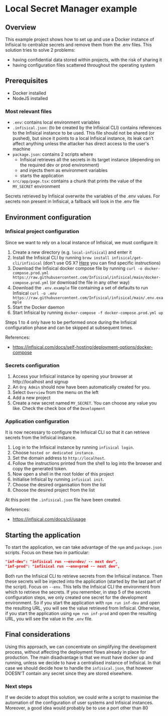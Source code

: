 # Local Secret Manager example

## Overview

This example project shows how to set up and use a Docker instance of Infisical to centralize secrets and remove them from the .env files.
This solution tries to solve 2 problems:
- having confidential data stored within projects, with the risk of sharing it
- having configuration files scattered throughout the operating system

## Prerequisites

- Docker installed
- NodeJS installed

### Most relevant files

- `.env`: contains local environment variables
- `.infisical.json`: (to be created by the Infisical CLI) contains references to the Infisical instance to be used. This file should not be shared (or pushed), but since it points to a local Infisical instance, its leak can't affect anything unless the attacker has direct access to the user's machine
- `package.json`: contains 2 scripts where
    - Infisical retrieves all the secrets in its target instance (depending on the required dev or prod environment)
    - and injects them as environment variables
    - starts the application
- `src/app/page.tsx`: contains a chunk that prints the value of the `MY_SECRET` environment

Secrets retrieved by Infisical overwrite the variables of the .env values. For secrets non present in Infisical, a fallback will look in the .env file

## Environment configuration

### Infisical project configuration

Since we want to rely on a local instance of Infisical, we must configure it:

1. Create a new directory (e.g. `local-infisical`) and enter it
2. Install the Infisical CLI by running `brew install infisical/get-cli/infisical` (don't use OS X? [Here](https://infisical.com/docs/cli/overview) you can find specific instructions)
3. Download the Infisical docker compose file by running `curl -o docker-compose.prod.yml https://raw.githubusercontent.com/Infisical/infisical/main/docker-compose.prod.yml` (or download the file in any other way)
4. Download the `.env.example` file containing a set of defaults to run Infisical `curl -o .env https://raw.githubusercontent.com/Infisical/infisical/main/.env.example`
5. Start the Docker daemon
6. Start Infisical by running `docker-compose -f docker-compose.prod.yml up`

Steps 1 to 4 only have to be performed once during the Infisical configuration phase and can be skipped at subsequent times.

References:
- https://infisical.com/docs/self-hosting/deployment-options/docker-compose

### Secrets configuration

1. Access your Infisical instance by opening your browser at http://localhost and signup
2. An `Org Admin` should now have been automatically created for you.
3. Select `Overview` from the menu on the left
4. Add a new project
5. Create a new secret named `MY_SECRET`. You can choose any value you like. Check the check box of the `Development`

### Application configuration

It is now necessary to configure the Infisical CLI so that it can retrieve secrets from the Infisical instance.

1. Log in to the Infisical instance by running `infisical login`.
2. Choose `hosted or dedicated instance`.
3. Set the domain address to `http://localhost`.
4. Follow the instructions printed from the shell to log into the browser and copy the generated token.
5. Now open a shell in the root folder of this project
6. Initialise Infisical by running `infisical init`.
7. Choose the desired organisation from the list
7. Choose the desired project from the list

At this point the `.infisical.json` file have been created.

References:
- https://infisical.com/docs/cli/usage

## Starting the application

To start the application, we can take advantage of the `npm` and `package.json` scripts.
Focus on these two in particular:

```json
"inf-dev": "infisical run --env=dev/ -- next dev",
"inf-prod": "infisical run --env=prod -- next dev",
```

Both run the Infisical CLI to retrieve secrets from the Infisical instance. Then these secrets will be injected into the application (started by the last part of the script).
Focus on `--env`. This tells the Infisical CLI the environment from which to retrieve the secrets. If you remember, in step 5 of the secrets configuration steps, we only created one secret for the development environment.
So if you start the application with `npm run inf-dev` and open the resulting URL, you will see the value retrieved from Infisical.
Otherwise, if you start the application using `npm run inf-prod` and open the resulting URL, you will see the value in the `.env` file.

## Final considerations

Using this approach, we can concentrate on simplifying the development process, without affecting the deployment flows already in place for production.
The main disadvantage is that we must have docker up and running, unless we decide to have a centralised instance of Infisical. In that case we should decide how to handle the `infisical.json`, that however DOESN'T contain any secret since they are stored elsewhere.

### Next steps

If we decide to adopt this solution, we could write a script to maximise the automation of the configuration of user systems and Infisical instances.
Moreover, a good idea would probably be to use a port other than 80
